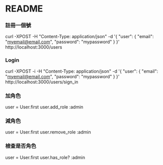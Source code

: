 # README

### 註冊一個號
curl -XPOST -H "Content-Type: application/json" -d '{ "user": { "email": "myemail@email.com", "password": "mypassword" } }' http://localhost:3000/users

### Login
curl -XPOST -i -H "Content-Type: application/json" -d '{ "user": { "email": "myemail@email.com", "password": "mypassword" } }' http://localhost:3000/users/sign_in

### 加角色
user = User.first
user.add_role :admin

### 減角色
user = User.first
user.remove_role :admin

### 檢查是否角色
user = User.first
user.has_role? :admin